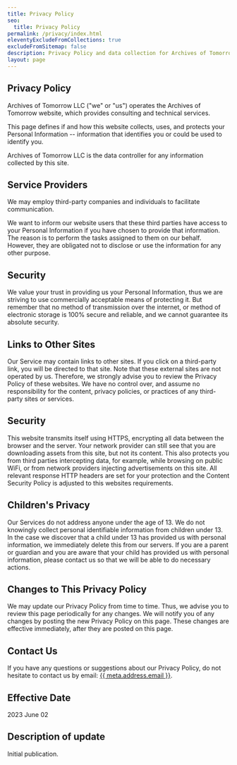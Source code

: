 ```yaml
---
title: Privacy Policy
seo:
  title: Privacy Policy
permalink: /privacy/index.html
eleventyExcludeFromCollections: true
excludeFromSitemap: false
description: Privacy Policy and data collection for Archives of Tomorrow.
layout: page
---
```


## Privacy Policy

Archives of Tomorrow LLC ("we" or "us") operates the Archives of Tomorrow website, which provides consulting and technical services.

This page defines if and how this website collects, uses, and protects your Personal Information -- information that identifies you or could be used to identify you.

Archives of Tomorrow LLC is the data controller for any information collected by this site.

## Service Providers

We may employ third-party companies and individuals to facilitate communication.


We want to inform our website users that these third parties have access to your Personal Information if you have chosen to provide that information. The reason is to perform the tasks assigned to them on our behalf. However, they are obligated not to disclose or use the information for any other purpose.


## Security

We value your trust in providing us your Personal Information, thus we are striving to use commercially acceptable means of protecting it. But remember that no method of transmission over the internet, or method of electronic storage is 100% secure and reliable, and we cannot guarantee its absolute security.

## Links to Other Sites

Our Service may contain links to other sites. If you click on a third-party link, you will be directed to that site. Note that these external sites are not operated by us. Therefore, we strongly advise you to review the Privacy Policy of these websites. We have no control over, and assume no responsibility for the content, privacy policies, or practices of any third-party sites or services.

## Security

This website transmits itself using HTTPS, encrypting all data between the browser and the server. Your network provider can still see that you are downloading assets from this site, but not its content. This also protects you from third parties intercepting data, for example, while browsing on public WiFi, or from network providers injecting advertisements on this site. All relevant response HTTP headers are set for your protection and the Content Security Policy is adjusted to this websites requirements.

## Children's Privacy

Our Services do not address anyone under the age of 13. We do not knowingly collect personal identifiable information from children under 13. In the case we discover that a child under 13 has provided us with personal information, we immediately delete this from our servers. If you are a parent or guardian and you are aware that your child has provided us with personal information, please contact us so that we will be able to do necessary actions.

## Changes to This Privacy Policy

We may update our Privacy Policy from time to time. Thus, we advise you to review this page periodically for any changes. We will notify you of any changes by posting the new Privacy Policy on this page. These changes are effective immediately, after they are posted on this page.

## Contact Us

If you have any questions or suggestions about our Privacy Policy, do not hesitate to contact us by email: <a href="mailto:{{ meta.address.email }}">{{ meta.address.email }}</a>.

## Effective Date
2023 June 02

## Description of update
Initial publication.


